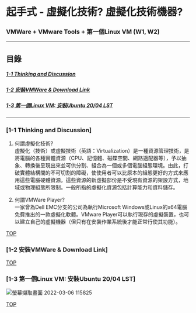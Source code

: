 # 起手式 - 虛擬化技術? 虛擬化技術機器?
### VMWare + VMware Tools + 第一個Linux VM (W1, W2)
<a name="000"/>

---
## 目錄
##### [1-1 Thinking and Discussion](#001)
##### [1-2 安裝VMWare & Download Link](#002)
##### [1-3 第一個Linux VM: 安裝Ubuntu 20/04 LST](#003)
---

<a name="001"/>

### [1-1 Thinking and Discussion]

1. 何謂虛擬化技術?\
虛擬化（技術）或虛擬技術（英語：Virtualization）是一種資源管理技術，是將電腦的各種實體資源（CPU、記憶體、磁碟空間、網路適配器等），予以抽象、轉換後呈現出來並可供分割、組合為一個或多個電腦組態環境。由此，打破實體結構間的不可切割的障礙，使使用者可以比原本的組態更好的方式來應用這些電腦硬體資源。這些資源的新虛擬部份是不受現有資源的架設方式，地域或物理組態所限制。一般所指的虛擬化資源包括計算能力和資料儲存。

2. 何謂VMWare Player?\
一家曾為Dell EMC分支的公司為執行Microsoft Windows或Linux的x64電腦免費推出的一款虛擬化軟體。VMware Player可以執行現存的虛擬裝置，也可以建立自己的虛擬機器（但只有在安裝作業系統後才能正常行使其功能）。


[TOP](#000)

<a name="002"/>

### [1-2 安裝VMWare & Download Link]




[TOP](#000)

<a name="003"/>

### [1-3 第一個Linux VM: 安裝Ubuntu 20/04 LST]
![螢幕擷取畫面 2022-03-06 115825](https://user-images.githubusercontent.com/89327055/156908617-fd4e6707-1d68-4f3b-a3c3-a7ddcd7defbd.png)


[TOP](#000)

